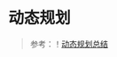 # 动态规划

> 参考：！[动态规划总结](https://github.com/ascoders/weekly/blob/master/%E7%AE%97%E6%B3%95/198.%E7%B2%BE%E8%AF%BB%E3%80%8A%E7%AE%97%E6%B3%95%20-%20%E5%8A%A8%E6%80%81%E8%A7%84%E5%88%92%E3%80%8B.md)
